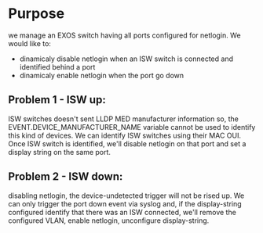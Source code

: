 # Purpose
we manage an EXOS switch having all ports configured for netlogin. 
We would like to:
- dinamicaly disable netlogin when an ISW switch is connected and identified behind a port
- dinamicaly enable netlogin when the port go down


## Problem 1 - ISW up:
ISW switches doesn't sent LLDP MED manufacturer information so, the EVENT.DEVICE_MANUFACTURER_NAME variable cannot be used to identify this kind of devices.
We can identify ISW switches using their MAC OUI.
Once ISW switch is identified, we'll disable netlogin on that port and set a display string on the same port.

 

## Problem 2 - ISW down:
disabling netlogin, the device-undetected trigger will not be rised up.
We can only trigger the port down event via syslog and, if the display-string configured identify that there was an ISW connected, we'll remove the configured VLAN, enable netlogin, unconfigure display-string.




